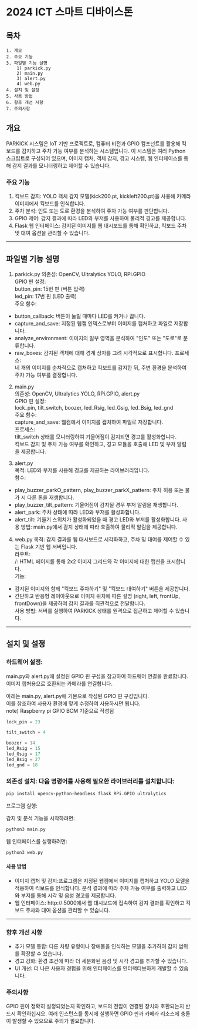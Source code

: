 # 2024 ICT 스마트 디바이스톤 
## 목차
    1. 개요
    2. 주요 기능
    3. 파일별 기능 설명
        1) parkick.py
        2) main.py
        3) alert.py
        4) web.py
    4. 설치 및 설정
    5. 사용 방법
    6. 향후 개선 사항
    7. 주의사항

## 개요
PARKICK 시스템은 IoT 기반 프로젝트로, 컴퓨터 비전과 GPIO 컴포넌트를 활용해 킥보드를 감지하고 주차 가능 여부를 분석하는 시스템입니다. 이 시스템은 여러 Python 스크립트로 구성되어 있으며, 이미지 캡처, 객체 감지, 경고 시스템, 웹 인터페이스를 통해 감지 결과를 모니터링하고 제어할 수 있습니다.

### 주요 기능
1) 킥보드 감지: YOLO 객체 감지 모델(kick200.pt, kickleft200.pt)을 사용해 카메라 이미지에서 킥보드를 인식합니다.
2) 주차 분석: 인도 또는 도로 환경을 분석하여 주차 가능 여부를 판단합니다.
3) GPIO 제어: 감지 결과에 따라 LED와 부저를 사용하여 물리적 경고를 제공합니다.
4) Flask 웹 인터페이스: 감지된 이미지를 웹 대시보드를 통해 확인하고, 킥보드 주차 및 대여 옵션을 관리할 수 있습니다.

---

## 파일별 기능 설명
1. parkick.py
의존성: OpenCV, Ultralytics YOLO, RPi.GPIO  
GPIO 핀 설정:  
button_pin: 15번 핀 (버튼 입력)  
led_pin: 17번 핀 (LED 출력)  
주요 함수:  
- button_callback: 버튼이 눌릴 때마다 LED를 켜거나 끕니다.
- capture_and_save: 지정된 웹캠 인덱스로부터 이미지를 캡처하고 파일로 저장합니다.
- analyze_environment: 이미지의 일부 영역을 분석하여 "인도" 또는 "도로"로 분류합니다.
- raw_boxes: 감지된 객체에 대해 경계 상자를 그려 시각적으로 표시합니다.
프로세스:  
네 개의 이미지를 순차적으로 캡처하고 킥보드를 감지한 뒤, 주변 환경을 분석하여 주차 가능 여부를 결정합니다.  

2. main.py  
의존성: OpenCV, Ultralytics YOLO, RPi.GPIO, alert.py  
GPIO 핀 설정:  
lock_pin, tilt_switch, boozer, led_Rsig, led_Gsig, led_Bsig, led_gnd  
주요 함수:  
capture_and_save: 웹캠에서 이미지를 캡처하여 파일로 저장합니다.  
프로세스:  
tilt_switch 상태를 모니터링하여 기울어짐이 감지되면 경고를 활성화합니다.  
킥보드 감지 및 주차 가능 여부를 확인하고, 경고 모듈을 호출해 LED 및 부저 알림을 제공합니다.  
  
3. alert.py  
목적: LED와 부저를 사용해 경고를 제공하는 라이브러리입니다.  
함수:  
- play_buzzer_parkO_pattern, play_buzzer_parkX_pattern: 주차 허용 또는 불가 시 다른 톤을 재생합니다.  
- play_buzzer_tilt_pattern: 기울어짐이 감지될 경우 부저 알림을 재생합니다.
- alert_park: 주차 상태에 따라 LED와 부저를 활성화합니다.
- alert_tilt: 기울기 스위치가 활성화되었을 때 경고 LED와 부저를 활성화합니다.
사용 방법: main.py에서 감지 상태에 따라 호출하여 물리적 알림을 제공합니다.  

4. web.py
목적: 감지 결과를 웹 대시보드로 시각화하고, 주차 및 대여를 제어할 수 있는 Flask 기반 웹 서버입니다.  
라우트:  
/: HTML 페이지를 통해 2x2 이미지 그리드와 각 이미지에 대한 캡션을 표시합니다.  
기능:  
- 감지된 이미지와 함께 "킥보드 주차하기" 및 "킥보드 대여하기" 버튼을 제공합니다.
- 간단하고 반응형 레이아웃으로 이미지 위치에 따른 설명 (right, left, frontUp, frontDown)을 제공하여 감지 결과를 직관적으로 전달합니다.  
사용 방법: 서버를 실행하여 PARKICK 상태를 원격으로 접근하고 제어할 수 있습니다.  
---
## 설치 및 설정

### 하드웨어 설정:
main.py와 alert.py에 설정된 GPIO 핀 구성을 참고하여 하드웨어 연결을 완료합니다.
이미지 캡처용으로 호환되는 카메라를 연결합니다.

아래는 main.py, alert.py에 기본으로 작성된 GPIO 핀 구성입니다.  
이를 참조하여 사용자 환경에 맞게 수정하여 사용하시면 됩니다.  
note) Raspberry pi GPIO BCM 기준으로 작성됨  

```python
lock_pin = 23

tilt_switch = 4

boozer = 14
led_Rsig = 15
led_Gsig = 17
led_Bsig = 27
led_gnd = 18
```

### 의존성 설치: 다음 명령어를 사용해 필요한 라이브러리를 설치합니다:

```bash
pip install opencv-python-headless flask RPi.GPIO ultralytics
```
프로그램 실행:

감지 및 분석 기능을 시작하려면:
```bash
python3 main.py
```
웹 인터페이스를 실행하려면:
```bash 
python3 web.py
```

#### 사용 방법

- 이미지 캡처 및 감지:프로그램은 지정된 웹캠에서 이미지를 캡처하고 YOLO 모델을 적용하여 킥보드를 인식합니다. 분석 결과에 따라 주차 가능 여부를 출력하고 LED와 부저를 통해 시각 및 음성 경고를 제공합니다.  
- 웹 인터페이스: http://<your-device-ip>:5000에서 웹 대시보드에 접속하여 감지 결과를 확인하고 킥보드 주차와 대여 옵션을 관리할 수 있습니다.

---

### 향후 개선 사항
- 추가 모델 통합: 다른 차량 유형이나 장애물을 인식하는 모델을 추가하여 감지 범위를 확장할 수 있습니다.
- 경고 강화: 환경 조건에 따라 더 세분화된 음성 및 시각 경고를 추가할 수 있습니다.
- UI 개선: 더 나은 사용자 경험을 위해 인터페이스를 인터랙티브하게 개발할 수 있습니다.
### 주의사항
GPIO 핀이 정확히 설정되었는지 확인하고, 보드의 전압이 연결된 장치와 호환되는지 반드시 확인하십시오.
여러 인스턴스를 동시에 실행하면 GPIO 핀과 카메라 리소스에 충돌이 발생할 수 있으므로 주의가 필요합니다.